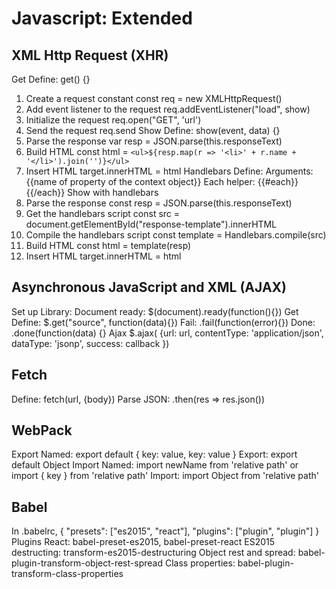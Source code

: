 # Javascript: Extended

## XML Http Request (XHR)

Get
  Define: get() {}
  1. Create a request constant
    const req = new XMLHttpRequest()
  2. Add event listener to the request
    req.addEventListener("load", show)
  3. Initialize the request
    req.open("GET", 'url')
  4. Send the request
    req.send
Show
  Define: show(event, data) {}
  1. Parse the response
    var resp = JSON.parse(this.responseText)
  2. Build HTML
    const html = `<ul>${resp.map(r => '<li>' + r.name + '</li>').join('')}</ul>`
  3. Insert HTML
    target.innerHTML = html
Handlebars
  Define: <script id="response-template" type="text/x-handlebars-template"></script>
  Arguments: {{name of property of the context object}}
  Each helper: {{#each}} {{/each}}
Show with handlebars
  1. Parse the response
    const resp = JSON.parse(this.responseText)
  2. Get the handlebars script
    const src = document.getElementById("response-template").innerHTML
  3. Compile the handlebars script
    const template = Handlebars.compile(src)
  4. Build HTML
    const html = template(resp)
  5. Insert HTML
    target.innerHTML = html

## Asynchronous JavaScript and XML (AJAX)

Set up
  Library: <script type="text/javascript" src="http://ajax.googleapis.com/ajax/libs/jquery/3.1.0/jquery.min.js"></script>
  Document ready: $(document).ready(function(){})
Get
  Define: $.get("source", function(data){})
  Fail: .fail(function(error){})
  Done: .done(function(data) {}
Ajax
  $.ajax(
    {url: url,
    contentType: 'application/json',
    dataType: 'jsonp',
    success: callback
  })

## Fetch

Define: fetch(url, {body})
Parse JSON: .then(res => res.json())

## WebPack

Export
  Named: export default { key: value, key: value }
  Export: export default Object
Import
  Named: import newName from 'relative path' or import { key } from 'relative path'
  Import: import Object from 'relative path'

## Babel

In .babelrc,
  { "presets": ["es2015", "react"],
    "plugins": ["plugin", "plugin"]  }
Plugins
  React: babel-preset-es2015, babel-preset-react
  ES2015 destructing: transform-es2015-destructuring
  Object rest and spread: babel-plugin-transform-object-rest-spread
  Class properties: babel-plugin-transform-class-properties
